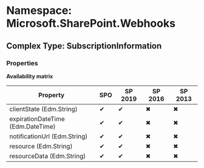 # Namespace: Microsoft.SharePoint.Webhooks

## Complex Type: SubscriptionInformation

### Properties

**Availability matrix**

Property | SPO | SP 2019 | SP 2016 | SP 2013
----------|-----|---------|---------|--------
clientState (Edm.String) | ✔ | ✔ | ✖ | ✖
expirationDateTime (Edm.DateTime) | ✔ | ✔ | ✖ | ✖
notificationUrl (Edm.String) | ✔ | ✔ | ✖ | ✖
resource (Edm.String) | ✔ | ✔ | ✖ | ✖
resourceData (Edm.String) | ✔ | ✔ | ✖ | ✖
